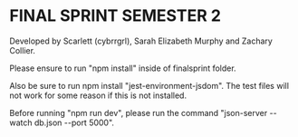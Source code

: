 # FINAL SPRINT SEMESTER 2

Developed by Scarlett (cybrrgrl), Sarah Elizabeth Murphy and Zachary Collier.

Please ensure to run "npm install" inside of finalsprint folder.

Also be sure to run npm install "jest-environment-jsdom". The test files will not work for some reason if this is not installed.

Before running "npm run dev", please run the command "json-server --watch db.json --port 5000".
